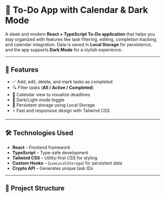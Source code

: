 # 📝 To-Do App with Calendar & Dark Mode

A sleek and modern **React + TypeScript To-Do application** that helps you stay organized with features like task filtering, editing, completion tracking, and calendar integration. Data is saved in **Local Storage** for persistence, and the app supports **Dark Mode** for a stylish experience.

---

## 🚀 Features
- ✅ Add, edit, delete, and mark tasks as completed
- 🔍 Filter tasks (**All / Active / Completed**)
- 📅 Calendar view to visualize deadlines
- 🌙 Dark/Light mode toggle
- 💾 Persistent storage using Local Storage
- ⚡ Fast and responsive design with Tailwind CSS

---

## 🛠️ Technologies Used
- **React** – Frontend framework
- **TypeScript** – Type-safe development
- **Tailwind CSS** – Utility-first CSS for styling
- **Custom Hooks** – (`useLocalStorage`) for persistent data
- **Crypto API** – Generates unique task IDs

---

## 📂 Project Structure

